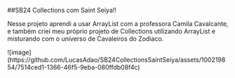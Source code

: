 ##SB24 Collections com Saint Seiya!!
<p>Nesse projeto aprendi a usar ArrayList com a professora Camila Cavalcante, e também criei meu próprio projeto de Collections utilizando ArrayList e misturando com o universo de Cavaleiros do Zodiaco.</p>
![image](https://github.com/LucasAdao/SB24CollectionsSaintSeiya/assets/100219854/7514ced1-1366-46f5-9eba-080ffdb08f4c)

